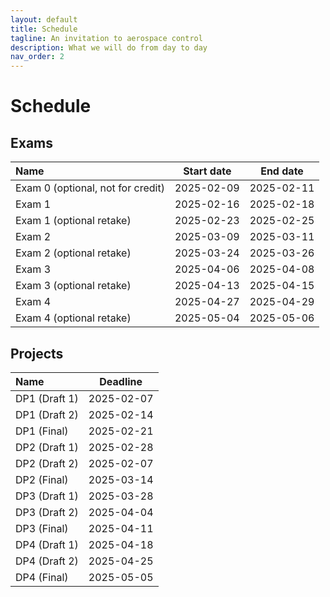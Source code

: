 ```yaml
---
layout: default
title: Schedule
tagline: An invitation to aerospace control
description: What we will do from day to day
nav_order: 2
---
```


# Schedule

## Exams

| Name | Start date | End date |
| :--- | :---: | :---: |
| Exam 0 (optional, not for credit) | 2025-02-09 | 2025-02-11 |
| Exam 1 | 2025-02-16 | 2025-02-18 |
| Exam 1 (optional retake) | 2025-02-23 | 2025-02-25 |
| Exam 2 | 2025-03-09 | 2025-03-11 |
| Exam 2 (optional retake) | 2025-03-24 | 2025-03-26 |
| Exam 3 | 2025-04-06 | 2025-04-08 |
| Exam 3 (optional retake) | 2025-04-13 | 2025-04-15 |
| Exam 4 | 2025-04-27 | 2025-04-29 |
| Exam 4 (optional retake) | 2025-05-04 | 2025-05-06 |

## Projects

| Name | Deadline |
| :--- | :---: |
| DP1 (Draft 1) | 2025-02-07 |
| DP1 (Draft 2) | 2025-02-14 |
| DP1 (Final)   | 2025-02-21 |
| DP2 (Draft 1) | 2025-02-28 |
| DP2 (Draft 2) | 2025-02-07 |
| DP2 (Final)   | 2025-03-14 |
| DP3 (Draft 1) | 2025-03-28 |
| DP3 (Draft 2) | 2025-04-04 |
| DP3 (Final)   | 2025-04-11 |
| DP4 (Draft 1) | 2025-04-18 |
| DP4 (Draft 2) | 2025-04-25 |
| DP4 (Final)   | 2025-05-05 |